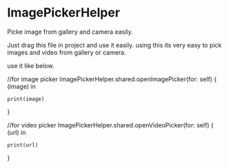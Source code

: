 # ImagePickerHelper
Picke image from gallery and camera easily.

Just drag this file in project and use it easily.
using this its very easy to pick images and video from gallery or camera.

use it like below.

//for image picker
ImagePickerHelper.shared.openImagePicker(for: self) { (image) in

    print(image)
}

//for video picker
ImagePickerHelper.shared.openVideoPicker(for: self) { (url) in
                
    print(url)
}
